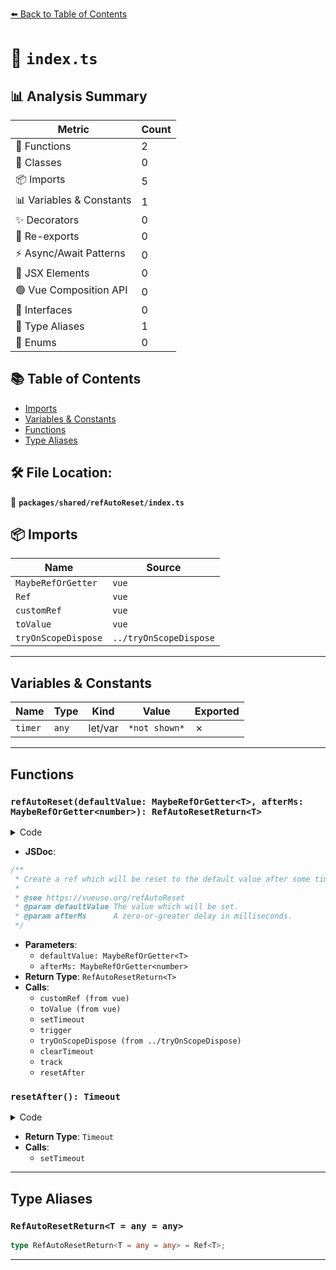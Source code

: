 [⬅️ Back to Table of Contents](../../../index.md)

# 📄 `index.ts`

## 📊 Analysis Summary

| Metric | Count |
|--------|-------|
| 🔧 Functions | 2 |
| 🧱 Classes | 0 |
| 📦 Imports | 5 |
| 📊 Variables & Constants | 1 |
| ✨ Decorators | 0 |
| 🔄 Re-exports | 0 |
| ⚡ Async/Await Patterns | 0 |
| 💠 JSX Elements | 0 |
| 🟢 Vue Composition API | 0 |
| 📐 Interfaces | 0 |
| 📑 Type Aliases | 1 |
| 🎯 Enums | 0 |

## 📚 Table of Contents

- [Imports](#imports)
- [Variables & Constants](#variables-constants)
- [Functions](#functions)
- [Type Aliases](#type-aliases)

## 🛠️ File Location:
📂 **`packages/shared/refAutoReset/index.ts`**

## 📦 Imports

| Name | Source |
|------|--------|
| `MaybeRefOrGetter` | `vue` |
| `Ref` | `vue` |
| `customRef` | `vue` |
| `toValue` | `vue` |
| `tryOnScopeDispose` | `../tryOnScopeDispose` |


---

## Variables & Constants

| Name | Type | Kind | Value | Exported |
|------|------|------|-------|----------|
| `timer` | `any` | let/var | `*not shown*` | ✗ |


---

## Functions

### `refAutoReset(defaultValue: MaybeRefOrGetter<T>, afterMs: MaybeRefOrGetter<number>): RefAutoResetReturn<T>`

<details><summary>Code</summary>

```ts
export function refAutoReset<T>(defaultValue: MaybeRefOrGetter<T>, afterMs: MaybeRefOrGetter<number> = 10000): RefAutoResetReturn<T> {
  return customRef<T>((track, trigger) => {
    let value: T = toValue(defaultValue)
    let timer: any

    const resetAfter = () =>
      setTimeout(() => {
        value = toValue(defaultValue)
        trigger()
      }, toValue(afterMs))

    tryOnScopeDispose(() => {
      clearTimeout(timer)
    })

    return {
      get() {
        track()
        return value
      },
      set(newValue) {
        value = newValue
        trigger()

        clearTimeout(timer)
        timer = resetAfter()
      },
    }
  })
}
```
</details>

- **JSDoc**:
```ts
/**
 * Create a ref which will be reset to the default value after some time.
 *
 * @see https://vueuse.org/refAutoReset
 * @param defaultValue The value which will be set.
 * @param afterMs      A zero-or-greater delay in milliseconds.
 */
```

- **Parameters**:
  - `defaultValue: MaybeRefOrGetter<T>`
  - `afterMs: MaybeRefOrGetter<number>`
- **Return Type**: `RefAutoResetReturn<T>`
- **Calls**:
  - `customRef (from vue)`
  - `toValue (from vue)`
  - `setTimeout`
  - `trigger`
  - `tryOnScopeDispose (from ../tryOnScopeDispose)`
  - `clearTimeout`
  - `track`
  - `resetAfter`
### `resetAfter(): Timeout`

<details><summary>Code</summary>

```ts
() =>
      setTimeout(() => {
        value = toValue(defaultValue)
        trigger()
      }, toValue(afterMs))
```
</details>

- **Return Type**: `Timeout`
- **Calls**:
  - `setTimeout`

---

## Type Aliases

### `RefAutoResetReturn<T = any = any>`

```ts
type RefAutoResetReturn<T = any = any> = Ref<T>;
```


---